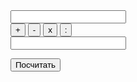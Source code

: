 <!DOCTYPE html>
<html lang="ru">
<head>
<meta charset="utf-8">
<title>Калькулятор</title>
</head>
<body>
<!-- поле ввода первого числа -->
<input id="num1" />

<!-- блок с кнопками -->
<div id="operator_btns">
 <button id="plus" >+</button>
 <button id="minus" >-</button>
 <button id="times" >x</button>
 <button id="divide" >:</button>
</div>

<!-- поле ввода второго числа -->
<input id="num2" />
<br>

<!-- кнопка для рассчётов -->
<button >Посчитать</button>

</body>
</html>
